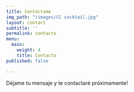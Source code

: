 ```yaml
---
title: Contáctame
img_path: "/images/CC cocktail.jpg"
layout: contact
subtitle: ''
permalink: contacto
menu:
  main:
    weight: 4
    title: Contacto
published: false

---
```

Déjame tu mensaje y te contactaré próximamente!
